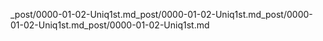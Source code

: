 
_post/0000-01-02-Uniq1st.md_post/0000-01-02-Uniq1st.md_post/0000-01-02-Uniq1st.md_post/0000-01-02-Uniq1st.md
